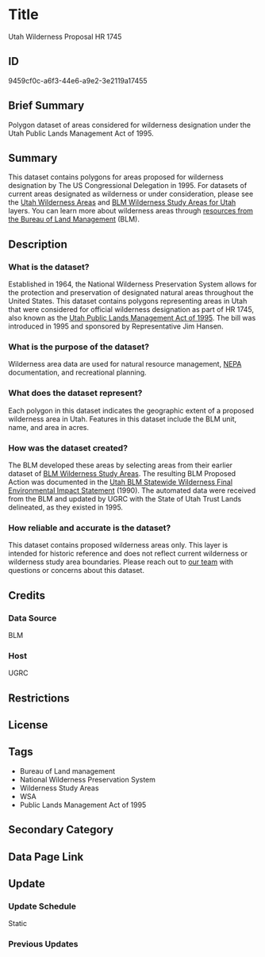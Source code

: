 # Title

Utah Wilderness Proposal HR 1745

## ID

9459cf0c-a6f3-44e6-a9e2-3e2119a17455

## Brief Summary

Polygon dataset of areas considered for wilderness designation under the Utah Public Lands Management Act of 1995.

## Summary

This dataset contains polygons for areas proposed for wilderness designation by The US Congressional Delegation in 1995. For datasets of current areas designated as wilderness or under consideration, please see the [Utah Wilderness Areas](https://gis.utah.gov/products/sgid/boundaries/wilderness/) and [BLM Wilderness Study Areas for Utah](https://gis.utah.gov/products/sgid/boundaries/blm-wilderness-study-areas/) layers. You can learn more about wilderness areas through [resources from the Bureau of Land Management](https://www.blm.gov/programs/national-conservation-lands/wilderness) (BLM).

## Description

### What is the dataset?

Established in 1964, the National Wilderness Preservation System allows for the protection and preservation of designated natural areas throughout the United States. This dataset contains polygons representing areas in Utah that were considered for official wilderness designation as part of HR 1745, also known as the [Utah Public Lands Management Act of 1995](https://www.congress.gov/bill/104th-congress/house-bill/1745/actions). The bill was introduced in 1995 and sponsored by Representative Jim Hansen.

### What is the purpose of the dataset?

Wilderness area data are used for natural resource management, [NEPA](https://www.epa.gov/nepa) documentation, and recreational planning.

### What does the dataset represent?

Each polygon in this dataset indicates the geographic extent of a proposed wilderness area in Utah. Features in this dataset include the BLM unit, name, and area in acres.

### How was the dataset created?

The BLM developed these areas by selecting areas from their earlier dataset of [BLM Wilderness Study Areas](https://gis.utah.gov/products/sgid/boundaries/blm-wilderness-study-areas/). The resulting BLM Proposed Action was documented in the [Utah BLM Statewide Wilderness Final Environmental Impact Statement](https://archive.org/details/utahblmstatewide3bunit) (1990). The automated data were received from the BLM and updated by UGRC with the State of Utah Trust Lands delineated, as they existed in 1995.

### How reliable and accurate is the dataset?

This dataset contains proposed wilderness areas only. This layer is intended for historic reference and does not reflect current wilderness or wilderness study area boundaries. Please reach out to [our team](https://gis.utah.gov/contact/) with questions or concerns about this dataset.

## Credits

### Data Source

BLM

### Host

UGRC

## Restrictions

## License

## Tags

- Bureau of Land management
- National Wilderness Preservation System
- Wilderness Study Areas
- WSA
- Public Lands Management Act of 1995

## Secondary Category

## Data Page Link

## Update

### Update Schedule

Static

### Previous Updates
